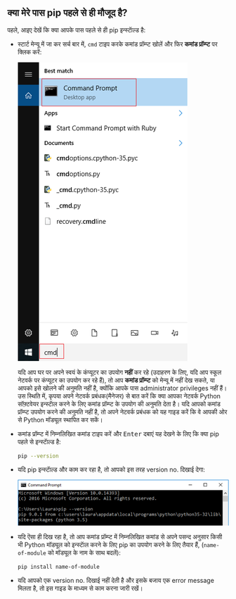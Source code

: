 ## क्या मेरे पास pip पहले से ही मौजूद है?

पहले, आइए देखें कि क्या आपके पास पहले से ही pip इन्स्टाॅल्ड है:

- स्टार्ट मेन्यू में जा कर सर्च बार में, `cmd` टाइप करके कमांड प्रॉम्प्ट खोलें और फिर **कमांड प्रॉम्प्ट** पर क्लिक करें:

    ![कमांड प्रॉम्प्ट खोलें](images/cmd-prompt.png)

    यदि आप घर पर अपने स्वयं के कंप्यूटर का उपयोग **नहीं** कर रहे (उदाहरण के लिए, यदि आप स्कूल नेटवर्क पर कंप्यूटर का उपयोग कर रहे हैं), तो आप **कमांड प्रॉम्प्ट** को मेन्यू में नहीं देख सकते, या आपको इसे खोलने की अनुमति नहीं है, क्योंकि आपके पास administrator privileges नहीं हैं। उस स्थिति में, कृपया अपने नेटवर्क प्रबंधक(मैनेजर) से बात करें कि क्या आपका नेटवर्क Python सॉफ़्टवेयर इन्स्टाॅल करने के लिए कमांड प्रॉम्प्ट के उपयोग की अनुमति देता है। यदि आपको कमांड प्रॉम्प्ट उपयोग करने की अनुमति नहीं है, तो अपने नेटवर्क प्रबंधक को यह गाइड करें कि वे आपकी ओर से Python मॉड्यूल स्थापित कर सकें।

- कमांड प्रॉम्प्ट में निम्नलिखित कमांड टाइप करें और <kbd>Enter</kbd> दबाएं यह देखने के लिए कि क्या pip पहले से इन्स्टाॅल्ड है:

    ```bash
    pip --version
    ```

- यदि pip इन्स्टाॅल्ड और काम कर रहा है, तो आपको इस तरह version no. दिखाई देगा:

    ![कमांड प्रॉम्प्ट खोलें](images/pip-working.png)

- यदि ऎसा ही दिख रहा है, तो आप कमांड प्रॉम्प्ट में निम्नलिखित कमांड से अपने पसन्द अनुसार किसी भी Python मॉड्यूल को इन्स्टाॅल करने के लिए pip का उपयोग करने के लिए तैयार हैं, (`name-of-module` को मॉड्यूल के नाम के साथ बदलें):

    ```bash
    pip install name-of-module
    ```

- यदि आपको एक version no. दिखाई नहीं देती है और इसके बजाय एक error message मिलता है, तो इस गाइड के माध्यम से काम करना जारी रखें।
